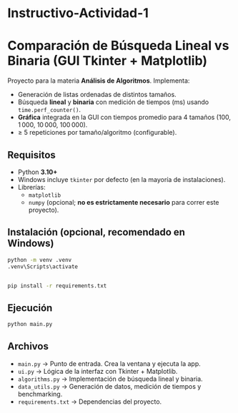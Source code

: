# Instructivo-Actividad-1

# Comparación de Búsqueda Lineal vs Binaria (GUI Tkinter + Matplotlib)

Proyecto para la materia **Análisis de Algoritmos**. Implementa:
- Generación de listas ordenadas de distintos tamaños.
- Búsqueda **lineal** y **binaria** con medición de tiempos (ms) usando `time.perf_counter()`.
- **Gráfica** integrada en la GUI con tiempos promedio para 4 tamaños (100, 1 000, 10 000, 100 000).
- ≥ 5 repeticiones por tamaño/algoritmo (configurable).

## Requisitos
- Python **3.10+**
- Windows incluye `tkinter` por defecto (en la mayoría de instalaciones).
- Librerías:
  - `matplotlib`
  - `numpy` (opcional; **no es estrictamente necesario** para correr este proyecto).

## Instalación (opcional, recomendado en Windows)
```bash
python -m venv .venv
.venv\Scripts\activate


pip install -r requirements.txt
```

## Ejecución
```bash
python main.py
```

## Archivos
- `main.py` → Punto de entrada. Crea la ventana y ejecuta la app.
- `ui.py` → Lógica de la interfaz con Tkinter + Matplotlib.
- `algorithms.py` → Implementación de búsqueda lineal y binaria.
- `data_utils.py` → Generación de datos, medición de tiempos y benchmarking.
- `requirements.txt` → Dependencias del proyecto.



